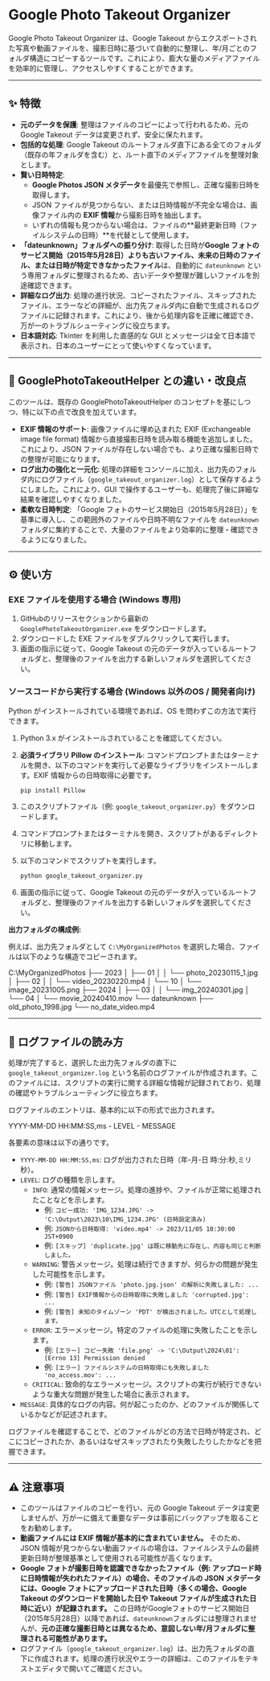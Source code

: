# Google Photo Takeout Organizer

Google Photo Takeout Organizer は、Google Takeout からエクスポートされた写真や動画ファイルを、撮影日時に基づいて自動的に整理し、年/月ごとのフォルダ構造にコピーするツールです。これにより、膨大な量のメディアファイルを効率的に管理し、アクセスしやすくすることができます。

---

## ✨ 特徴

* **元のデータを保護**: 整理はファイルのコピーによって行われるため、元の Google Takeout データは変更されず、安全に保たれます。
* **包括的な処理**: Google Takeout のルートフォルダ直下にある全てのフォルダ（既存の年フォルダを含む）と、ルート直下のメディアファイルを整理対象とします。
* **賢い日時特定**:
    * **Google Photos JSON メタデータ**を最優先で参照し、正確な撮影日時を取得します。
    * JSON ファイルが見つからない、または日時情報が不完全な場合は、画像ファイル内の **EXIF 情報**から撮影日時を抽出します。
    * いずれの情報も見つからない場合は、ファイルの**最終更新日時（ファイルシステムの日時）**を代替として使用します。
* **「dateunknown」フォルダへの振り分け**: 取得した日時が**Google フォトのサービス開始（2015年5月28日）よりも古いファイル、未来の日時のファイル、または日時が特定できなかったファイル**は、自動的に `dateunknown` という専用フォルダに整理されるため、古いデータや整理が難しいファイルを別途確認できます。
* **詳細なログ出力**: 処理の進行状況、コピーされたファイル、スキップされたファイル、エラーなどの詳細が、出力先フォルダ内に自動で生成されるログファイルに記録されます。これにより、後から処理内容を正確に確認でき、万が一のトラブルシューティングに役立ちます。
* **日本語対応**: Tkinter を利用した直感的な GUI とメッセージは全て日本語で表示され、日本のユーザーにとって使いやすくなっています。

---

## 🚀 GooglePhotoTakeoutHelper との違い・改良点

このツールは、既存の GooglePhotoTakeoutHelper のコンセプトを基にしつつ、特に以下の点で改良を加えています。

* **EXIF 情報のサポート**: 画像ファイルに埋め込まれた EXIF (Exchangeable image file format) 情報から直接撮影日時を読み取る機能を追加しました。これにより、JSON ファイルが存在しない場合でも、より正確な撮影日時での整理が可能になります。
* **ログ出力の強化と一元化**: 処理の詳細をコンソールに加え、出力先のフォルダ内にログファイル（`google_takeout_organizer.log`）として保存するようにしました。これにより、GUI で操作するユーザーも、処理完了後に詳細な結果を確認しやすくなりました。
* **柔軟な日時判定**: 「Google フォトのサービス開始日（2015年5月28日）」を基準に導入し、この範囲外のファイルや日時不明なファイルを `dateunknown` フォルダに集約することで、大量のファイルをより効率的に整理・確認できるようになりました。

---

## ⚙️ 使い方

### EXE ファイルを使用する場合 (Windows 専用)

1.  GitHubのリリースセクションから最新の `GooglePhotoTakeoutOrganizer.exe` をダウンロードします。
2.  ダウンロードした EXE ファイルをダブルクリックして実行します。
3.  画面の指示に従って、Google Takeout の元のデータが入っているルートフォルダと、整理後のファイルを出力する新しいフォルダを選択してください。

### ソースコードから実行する場合 (Windows 以外のOS / 開発者向け)

Python がインストールされている環境であれば、OS を問わずこの方法で実行できます。

1.  Python 3.x がインストールされていることを確認してください。
2.  **必須ライブラリ Pillow のインストール**: コマンドプロンプトまたはターミナルを開き、以下のコマンドを実行して必要なライブラリをインストールします。EXIF 情報からの日時取得に必要です。

    ```bash
    pip install Pillow
    ```
3.  このスクリプトファイル（例: `google_takeout_organizer.py`）をダウンロードします。
4.  コマンドプロンプトまたはターミナルを開き、スクリプトがあるディレクトリに移動します。
5.  以下のコマンドでスクリプトを実行します。

    ```bash
    python google_takeout_organizer.py
    ```
6.  画面の指示に従って、Google Takeout の元のデータが入っているルートフォルダと、整理後のファイルを出力する新しいフォルダを選択してください。

**出力フォルダの構成例:**

例えば、出力先フォルダとして `C:\MyOrganizedPhotos` を選択した場合、ファイルは以下のような構造でコピーされます。



C:\MyOrganizedPhotos
├── 2023
│ ├── 01
│ │ └── photo_20230115_1.jpg
│ ├── 02
│ │ └── video_20230220.mp4
│ └── 10
│ └── image_20231005.png
├── 2024
│ ├── 03
│ │ └── img_20240301.jpg
│ └── 04
│ └── movie_20240410.mov
└── dateunknown
├── old_photo_1998.jpg
└── no_date_video.mp4

---

## 📄 ログファイルの読み方

処理が完了すると、選択した出力先フォルダの直下に `google_takeout_organizer.log` という名前のログファイルが作成されます。このファイルには、スクリプトの実行に関する詳細な情報が記録されており、処理の確認やトラブルシューティングに役立ちます。

ログファイルのエントリは、基本的に以下の形式で出力されます。



YYYY-MM-DD HH:MM:SS,ms - LEVEL - MESSAGE

各要素の意味は以下の通りです。

* `YYYY-MM-DD HH:MM:SS,ms`: ログが出力された日時（年-月-日 時:分:秒,ミリ秒）。
* `LEVEL`: ログの種類を示します。
    * `INFO`: 通常の情報メッセージ。処理の進捗や、ファイルが正常に処理されたことなどを示します。
        * 例: `コピー成功: 'IMG_1234.JPG' -> 'C:\Output\2023\10\IMG_1234.JPG' (日時設定済み)`
        * 例: `JSONから日時取得: 'video.mp4' -> 2023/11/05 10:30:00 JST+0900`
        * 例: `[スキップ] 'duplicate.jpg' は既に移動先に存在し、内容も同じと判断しました。`
    * `WARNING`: 警告メッセージ。処理は続行できますが、何らかの問題が発生した可能性を示します。
        * 例: `[警告] JSONファイル 'photo.jpg.json' の解析に失敗しました: ...`
        * 例: `[警告] EXIF情報からの日時取得に失敗しました 'corrupted.jpg': ...`
        * 例: `[警告] 未知のタイムゾーン 'PDT' が検出されました。UTCとして処理します。`
    * `ERROR`: エラーメッセージ。特定のファイルの処理に失敗したことを示します。
        * 例: `[エラー] コピー失敗 'file.png' -> 'C:\Output\2024\01': [Errno 13] Permission denied`
        * 例: `[エラー] ファイルシステムの日時取得にも失敗しました 'no_access.mov': ...`
    * `CRITICAL`: 致命的なエラーメッセージ。スクリプトの実行が続行できないような重大な問題が発生した場合に表示されます。
* `MESSAGE`: 具体的なログの内容。何が起こったのか、どのファイルが関係しているかなどが記述されます。

ログファイルを確認することで、どのファイルがどの方法で日時が特定され、どこにコピーされたか、あるいはなぜスキップされたり失敗したりしたかなどを把握できます。

---

## ⚠️ 注意事項

* このツールはファイルのコピーを行い、元の Google Takeout データは変更しませんが、万が一に備えて重要なデータは事前にバックアップを取ることをお勧めします。
* **動画ファイルには EXIF 情報が基本的に含まれていません。** そのため、JSON 情報が見つからない動画ファイルの場合は、ファイルシステムの最終更新日時が整理基準として使用される可能性が高くなります。
* **Google フォトが撮影日時を認識できなかったファイル（例: アップロード時に日時情報が失われたファイル）の場合、そのファイルの JSON メタデータには、Google フォトにアップロードされた日時（多くの場合、Google Takeout のダウンロードを開始した日や Takeout ファイルが生成された日時に近い）が記録されます。** この日時がGoogleフォトのサービス開始日（2015年5月28日）以降であれば、`dateunknown`フォルダには整理されませんが、**元の正確な撮影日時とは異なるため、意図しない年/月フォルダに整理される可能性があります。**
* ログファイル（`google_takeout_organizer.log`）は、出力先フォルダの直下に作成されます。処理の進行状況やエラーの詳細は、このファイルをテキストエディタで開いてご確認ください。


